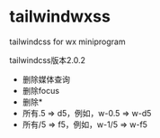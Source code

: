# tailwindwxss

tailwindcss for wx miniprogram

tailwindcss版本2.0.2

- 删除媒体查询
- 删除focus
- 删除*
- 所有\.5 => d5，例如，w-0.5 => w-d5
- 所有\/5 => f5，例如，w-1/5 => w-f5
